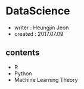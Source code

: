 # DataScience 

- writer : Heungjin Jeon
- created : 2017.07.09

## contents
- R
- Python
- Machine Learning Theory
